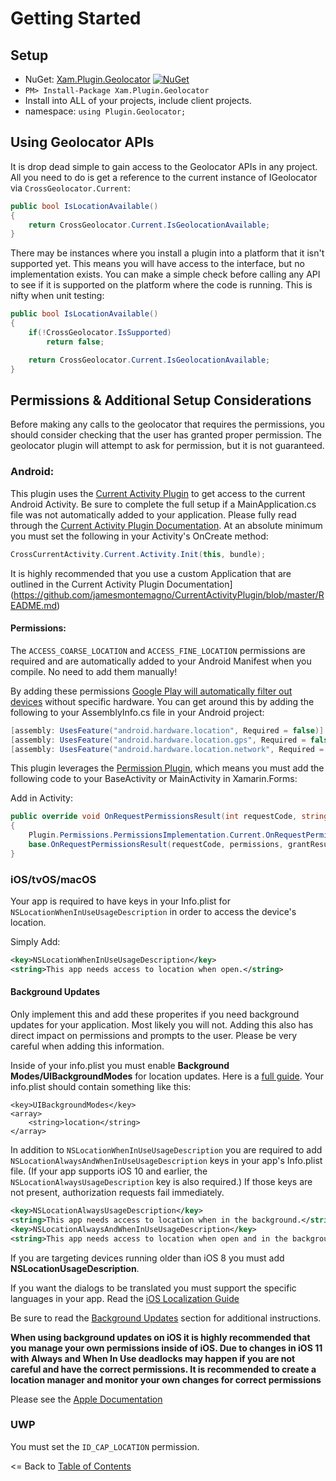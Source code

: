 # Getting Started

## Setup
* NuGet: [Xam.Plugin.Geolocator](http://www.nuget.org/packages/Xam.Plugin.Geolocator) [![NuGet](https://img.shields.io/nuget/v/Xam.Plugin.Geolocator.svg?label=NuGet)](https://www.nuget.org/packages/Xam.Plugin.Geolocator/)
* `PM> Install-Package Xam.Plugin.Geolocator`
* Install into ALL of your projects, include client projects.
* namespace: `using Plugin.Geolocator;`


## Using Geolocator APIs
It is drop dead simple to gain access to the Geolocator APIs in any project. All you need to do is get a reference to the current instance of IGeolocator via `CrossGeolocator.Current`:

```csharp
public bool IsLocationAvailable()
{
    return CrossGeolocator.Current.IsGeolocationAvailable;
}
```

There may be instances where you install a plugin into a platform that it isn't supported yet. This means you will have access to the interface, but no implementation exists. You can make a simple check before calling any API to see if it is supported on the platform where the code is running. This is nifty when unit testing:

```csharp
public bool IsLocationAvailable()
{
    if(!CrossGeolocator.IsSupported)
        return false;

    return CrossGeolocator.Current.IsGeolocationAvailable;
}
```



## Permissions & Additional Setup Considerations
Before making any calls to the geolocator that requires the permissions, you should consider checking that the user has granted proper permission. The geolocator plugin will attempt to ask for permission, but it is not guaranteed.

### Android:

This plugin uses the [Current Activity Plugin](https://github.com/jamesmontemagno/CurrentActivityPlugin/blob/master/README.md) to get access to the current Android Activity. Be sure to complete the full setup if a MainApplication.cs file was not automatically added to your application. Please fully read through the [Current Activity Plugin Documentation](https://github.com/jamesmontemagno/CurrentActivityPlugin/blob/master/README.md). At an absolute minimum you must set the following in your Activity's OnCreate method:

```csharp
CrossCurrentActivity.Current.Activity.Init(this, bundle);
```

It is highly recommended that you use a custom Application that are outlined in the Current Activity Plugin Documentation](https://github.com/jamesmontemagno/CurrentActivityPlugin/blob/master/README.md)

#### Permissions:
The `ACCESS_COARSE_LOCATION` and `ACCESS_FINE_LOCATION` permissions are required and are automatically added to your Android Manifest when you compile. No need to add them manually!

By adding these permissions [Google Play will automatically filter out devices](http://developer.android.com/guide/topics/manifest/uses-feature-element.html#permissions-features) without specific hardware. You can get around this by adding the following to your AssemblyInfo.cs file in your Android project:

```csharp
[assembly: UsesFeature("android.hardware.location", Required = false)]
[assembly: UsesFeature("android.hardware.location.gps", Required = false)]
[assembly: UsesFeature("android.hardware.location.network", Required = false)]
```

This plugin leverages the [Permission Plugin](http://github.com/jamesmontemagno/permissionsplugin), which means you must add the following code to your BaseActivity or MainActivity in Xamarin.Forms:

Add in Activity:
```csharp
public override void OnRequestPermissionsResult(int requestCode, string[] permissions, Android.Content.PM.Permission[] grantResults)
{
    Plugin.Permissions.PermissionsImplementation.Current.OnRequestPermissionsResult(requestCode, permissions, grantResults);
	base.OnRequestPermissionsResult(requestCode, permissions, grantResults);
}
```

### iOS/tvOS/macOS
Your app is required to have keys in your Info.plist for `NSLocationWhenInUseUsageDescription` in order to access the device's location. 

Simply Add:
```xml
<key>NSLocationWhenInUseUsageDescription</key>
<string>This app needs access to location when open.</string>
```

#### Background Updates
Only implement this and add these properites if you need background updates for your application. Most likely you will not. Adding this also has direct impact on permissions and prompts to the user. Please be very careful when adding this information.

Inside of your info.plist you must enable **Background Modes/UIBackgroundModes** for location updates. Here is a [full guide](https://developer.xamarin.com/guides/ios/application_fundamentals/backgrounding/ios_backgrounding_walkthroughs/location_walkthrough/). Your info.plist should contain something like this:

```
<key>UIBackgroundModes</key>
<array>
	<string>location</string>
</array>
```

In addition to `NSLocationWhenInUseUsageDescription` you are required to add `NSLocationAlwaysAndWhenInUseUsageDescription` keys in your app's Info.plist file. (If your app supports iOS 10 and earlier, the `NSLocationAlwaysUsageDescription` key is also required.) If those keys are not present, authorization requests fail immediately.

```xml
<key>NSLocationAlwaysUsageDescription</key>
<string>This app needs access to location when in the background.</string>
<key>NSLocationAlwaysAndWhenInUseUsageDescription</key>
<string>This app needs access to location when open and in the background.</string>
```

If you are targeting devices running older than iOS 8 you must add **NSLocationUsageDescription**.

If you want the dialogs to be translated you must support the specific languages in your app. Read the [iOS Localization Guide](https://developer.xamarin.com/guides/ios/advanced_topics/localization_and_internationalization/)

Be sure to read the [Background Updates](BackgroundUpdates.md) section for additional instructions.

**When using background updates on iOS it is highly recommended that you manage your own permissions inside of iOS. Due to changes in iOS 11 with Always and When In Use deadlocks may happen if you are not careful and have the correct permissions. It is recommended to create a location manager and monitor your own changes for correct permissions**


Please see the [Apple Documentation](https://devstreaming-cdn.apple.com/videos/wwdc/2017/713tkef4yl0sv3k/713/713_whats_new_in_location_technologies.pdf)

### UWP
You must set the `ID_CAP_LOCATION` permission.





<= Back to [Table of Contents](README.md)
